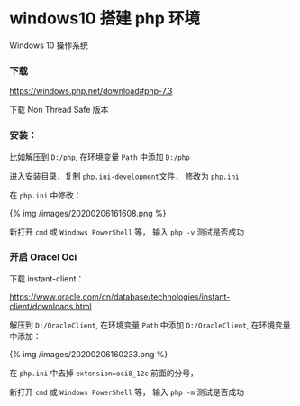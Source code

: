# windows10 搭建 php 环境

Windows 10 操作系统

### 下载

https://windows.php.net/download#php-7.3

下载 Non Thread Safe 版本

### 安装：

比如解压到  `D:/php`, 在环境变量 `Path` 中添加 `D:/php`

进入安装目录，复制 `php.ini-development`文件， 修改为 `php.ini`

在 `php.ini` 中修改：

{% img /images/20200206161608.png %}

新打开 `cmd` 或 `Windows PowerShell` 等， 输入 `php -v` 测试是否成功

### 开启 Oracel  Oci

下载 instant-client：

https://www.oracle.com/cn/database/technologies/instant-client/downloads.html

解压到 `D:/OracleClient`, 在环境变量 `Path` 中添加 `D:/OracleClient`, 在环境变量中添加：

{% img  /images/20200206160233.png %}

在 `php.ini` 中去掉 `extension=oci8_12c` 前面的分号，

新打开 `cmd` 或 `Windows PowerShell` 等， 输入 `php -m` 测试是否成功



